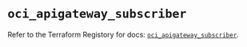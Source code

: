# `oci_apigateway_subscriber`

Refer to the Terraform Registory for docs: [`oci_apigateway_subscriber`](https://registry.terraform.io/providers/oracle/oci/6.18.0/docs/resources/apigateway_subscriber).
